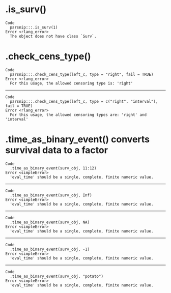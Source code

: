 # .is_surv()

    Code
      parsnip:::.is_surv(1)
    Error <rlang_error>
      The object does not have class `Surv`.

# .check_cens_type()

    Code
      parsnip:::.check_cens_type(left_c, type = "right", fail = TRUE)
    Error <rlang_error>
      For this usage, the allowed censoring type is: 'right'

---

    Code
      parsnip:::.check_cens_type(left_c, type = c("right", "interval"), fail = TRUE)
    Error <rlang_error>
      For this usage, the allowed censoring types are: 'right' and 'interval'

# .time_as_binary_event() converts survival data to a factor

    Code
      .time_as_binary_event(surv_obj, 11:12)
    Error <simpleError>
      'eval_time' should be a single, complete, finite numeric value.

---

    Code
      .time_as_binary_event(surv_obj, Inf)
    Error <simpleError>
      'eval_time' should be a single, complete, finite numeric value.

---

    Code
      .time_as_binary_event(surv_obj, NA)
    Error <simpleError>
      'eval_time' should be a single, complete, finite numeric value.

---

    Code
      .time_as_binary_event(surv_obj, -1)
    Error <simpleError>
      'eval_time' should be a single, complete, finite numeric value.

---

    Code
      .time_as_binary_event(surv_obj, "potato")
    Error <simpleError>
      'eval_time' should be a single, complete, finite numeric value.


